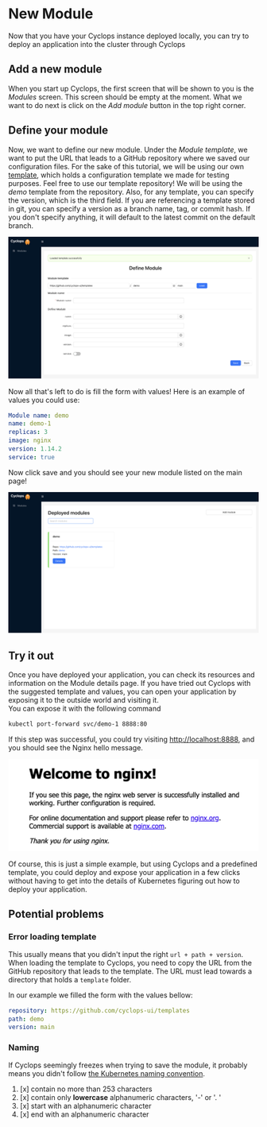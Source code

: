 # New Module
Now that you have your Cyclops instance deployed locally, you can try to deploy an application into the cluster through
Cyclops

## Add a new module
When you start up Cyclops, the first screen that will be shown to you is the _Modules_ screen. This screen should be
empty at the moment. What we want to do next is click on the _Add module_ button in the top right corner.

## Define your module
Now, we want to define our new module. Under the _Module template_, we want to put the URL that leads to a GitHub
repository where we saved our configuration files. For the sake of this tutorial, we will be using our own
[template](https://github.com/cyclops-ui/templates), which holds a configuration template we made for testing purposes.
Feel free to use our template repository! We will be using the _demo_ template from the repository. Also, for any
template, you can specify the version, which is the third field. If you are referencing a template stored in git, you can
specify a version as a branch name, tag, or commit hash. If you don't specify anything, it will default to the latest
commit on the default branch.

![Successfully loaded template](../../../static/img/demo/template_load_success.png?raw=true "Successfully loaded template")

Now all that's left to do is fill the form with values!
Here is an example of values you could use:
```yaml
Module name: demo
name: demo-1
replicas: 3
image: nginx
version: 1.14.2
service: true
```

Now click save and you should see your new module listed on the main page!

![Listed Module](../../../static/img/demo/module_listed.png?raw=true "Listed Module")

## Try it out

Once you have deployed your application, you can check its resources and information on the Module details page. If you
have tried out Cyclops with the suggested template and values, you can open your application by exposing it to the 
outside world and visiting it.  
You can expose it with the following command

```bash
kubectl port-forward svc/demo-1 8888:80
```

If this step was successful, you could try visiting [http://localhost:8888](http://localhost:8888), and you should see the Nginx hello message.

![Welcome to Nginx](../../../static/img/demo/nginx_hello.png?raw=true "Listed Module")

Of course, this is just a simple example, but using Cyclops and a predefined template, you could deploy and expose your
application in a few clicks without having to get into the details of Kubernetes figuring out how to deploy your
application.

## Potential problems
### Error loading template
This usually means that you didn't input the right `url + path + version`. When loading the template to Cyclops, you 
need to copy the URL from the GitHub repository that leads to the template. The URL must lead towards a directory that
holds a `template` folder.

In our example we filled the form with the values bellow:
```yaml
repository: https://github.com/cyclops-ui/templates
path: demo    
version: main
```

### Naming
If Cyclops seemingly freezes when trying to save the module, it probably means you didn't follow [the Kubernetes naming
convention](https://kubernetes.io/docs/concepts/overview/working-with-objects/names/).

1. [x] contain no more than 253 characters
2. [x] contain only **lowercase** alphanumeric characters, '-' or '. '
3. [x] start with an alphanumeric character
4. [x] end with an alphanumeric character
